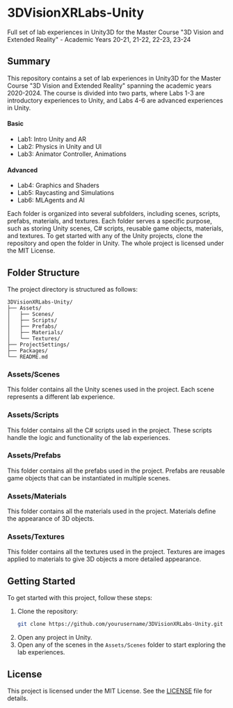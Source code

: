 # 3DVisionXRLabs-Unity
Full set of lab experiences in Unity3D for the Master Course "3D Vision and Extended Reality" - Academic Years 20-21, 21-22, 22-23, 23-24

## Summary

This repository contains a set of lab experiences in Unity3D for the Master Course "3D Vision and Extended Reality" spanning the academic years 2020-2024. The course is divided into two parts, where Labs 1-3 are introductory experiences to Unity, and Labs 4-6 are advanced experiences in Unity.

#### Basic
- Lab1: Intro Unity and AR
- Lab2: Physics in Unity and UI
- Lab3: Animator Controller, Animations

#### Advanced
- Lab4: Graphics and Shaders
- Lab5: Raycasting and Simulations
- Lab6: MLAgents and AI

Each folder is organized into several subfolders, including scenes, scripts, prefabs, materials, and textures. Each folder serves a specific purpose, such as storing Unity scenes, C# scripts, reusable game objects, materials, and textures. 
To get started with any of the Unity projects, clone the repository and open the folder in Unity. 
The whole project is licensed under the MIT License.

## Folder Structure

The project directory is structured as follows:

```
3DVisionXRLabs-Unity/
├── Assets/
│   ├── Scenes/
│   ├── Scripts/
│   ├── Prefabs/
│   ├── Materials/
│   └── Textures/
├── ProjectSettings/
├── Packages/
└── README.md
```

### Assets/Scenes
This folder contains all the Unity scenes used in the project. Each scene represents a different lab experience.

### Assets/Scripts
This folder contains all the C# scripts used in the project. These scripts handle the logic and functionality of the lab experiences.

### Assets/Prefabs
This folder contains all the prefabs used in the project. Prefabs are reusable game objects that can be instantiated in multiple scenes.

### Assets/Materials
This folder contains all the materials used in the project. Materials define the appearance of 3D objects.

### Assets/Textures
This folder contains all the textures used in the project. Textures are images applied to materials to give 3D objects a more detailed appearance.

## Getting Started

To get started with this project, follow these steps:

1. Clone the repository:
    ```sh
    git clone https://github.com/yourusername/3DVisionXRLabs-Unity.git
    ```
2. Open any project in Unity.
3. Open any of the scenes in the `Assets/Scenes` folder to start exploring the lab experiences.

## License

This project is licensed under the MIT License. See the [LICENSE](LICENSE) file for details.
